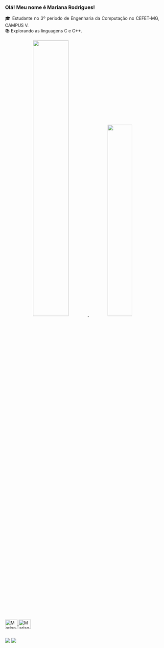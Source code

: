 ### Olá! Meu nome é Mariana Rodrigues!

<div align="justify">
🎓 Estudante no 3º periodo de Engenharia da Computação no CEFET-MG, CAMPUS V. <br>
📚 Explorando as linguagens C e C++. <br><br>
  
</div>
<div align="center">
  <a href="[https://github.com/MariRodriguess">
  <img width="48%" src="https://github-readme-stats.vercel.app/api?username=MariRodriguess&show_icons=true&theme=dracula&include_all_commits=true"/>
  <img width="40%" src="https://github-readme-stats.vercel.app/api/top-langs/?username=MariRodriguess&layout=compact&langs_count=7&theme=dracula"/> 
</div>
<div style="display: inline_block"><br>
  <img align="center" alt="Mariana-C" height="30" width="40" src="https://cdn.jsdelivr.net/gh/devicons/devicon/icons/c/c-original.svg" />
  <img align="center" alt="Mariana-C++" height="30" width="40" src="https://cdn.jsdelivr.net/gh/devicons/devicon/icons/cplusplus/cplusplus-original.svg" />
</div> 
  
  ##
 
<div> 
  <a href = "mailto:mariana.itapec@gmail.com"><img src="https://img.shields.io/badge/-Gmail-%23333?style=for-the-badge&logo=gmail&logoColor=white" target="_blank"></a>
  <a href="https://t.me/MariRodriguess0"><img src="https://img.shields.io/badge/Telegram-2CA5E0?style=for-the-badge&logo=telegram&logoColor=white"/> </a>
</div>  
  
